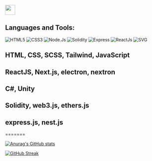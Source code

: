 <img src="https://github.com/blackcater/blackcater/raw/main/images/Hi.gif" height="32"/></h1>
## Languages and Tools:

![HTML5](https://img.shields.io/badge/-html5-121212?style=for-the-badge&logo=html5)
![CSS3](https://img.shields.io/badge/-css3-121212?style=for-the-badge&logo=css3)
![Node.Js](https://img.shields.io/badge/-node.js-121212?style=for-the-badge&logo=node.js)
![Solidity](https://img.shields.io/badge/-solidity-121212?style=for-the-badge&logo=solidity)
![Express](https://img.shields.io/badge/-express-121212?style=for-the-badge&logo=express)
![ReactJs](https://img.shields.io/badge/-ReactJs-121212?style=for-the-badge&logo=react)
![SVG](https://img.shields.io/badge/-SVG-121212?style=for-the-badge&logo=SVG)

## HTML, CSS, SCSS, Tailwind, JavaScript
## ReactJS, Next.js, electron, nextron
## C#, Unity
## Solidity, web3.js, ethers.js 
## express.js, nest.js

=======

[![Anurag's GitHub stats](https://github-readme-stats.vercel.app/api?username=faes763)](https://github.com/anuraghazra/github-readme-stats)

[![GitHub Streak](https://streak-stats.demolab.com/?user=faes763)](https://git.io/streak-stats)


